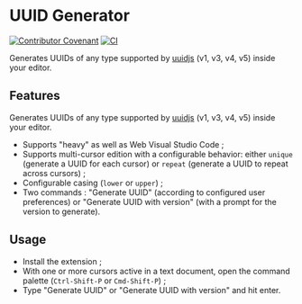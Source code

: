 # UUID Generator

[![Contributor Covenant](https://img.shields.io/badge/Contributor%20Covenant-2.1-4baaaa.svg)](CODE_OF_CONDUCT.md) [![CI](https://github.com/ludwhe/vscode-uuid/actions/workflows/ci.yml/badge.svg)](https://github.com/ludwhe/vscode-uuid/actions/workflows/ci.yml)

Generates UUIDs of any type supported by [uuidjs](https://github.com/uuidjs/uuid) (v1, v3, v4, v5) inside your editor.

## Features

Generates UUIDs of any type supported by [uuidjs](https://github.com/uuidjs/uuid) (v1, v3, v4, v5) inside your editor.

- Supports "heavy" as well as Web Visual Studio Code ;
- Supports multi-cursor edition with a configurable behavior: either `unique` (generate a UUID for each cursor) or `repeat` (generate a UUID to repeat across cursors) ;
- Configurable casing (`lower` or `upper`) ;
- Two commands : "Generate UUID" (according to configured user preferences) or "Generate UUID with version" (with a prompt for the version to generate).


## Usage

- Install the extension ;
- With one or more cursors active in a text document, open the command palette (`Ctrl-Shift-P` or `Cmd-Shift-P`) ;
- Type "Generate UUID" or "Generate UUID with version" and hit enter.
